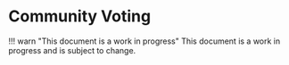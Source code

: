 # Community Voting

!!! warn "This document is a work in progress"
    This document is a work in progress and is subject to change.